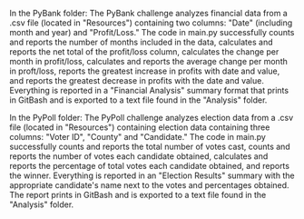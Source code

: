 In the PyBank folder: The PyBank challenge analyzes financial data from a .csv file (located in "Resources") containing two columns: "Date" (including month and year) and "Profit/Loss." The code in main.py successfully counts and reports the number of months included in the data, calculates and reports the net total of the profit/loss column, calculates the change per month in profit/loss, calculates and reports the average change per month in proft/loss, reports the greatest increase in profits with date and value, and reports the greatest decrease in profits with the date and value. Everything is reported in a "Financial Analysis" summary format that prints in GitBash and is exported to a text file found in the "Analysis" folder.

In the PyPoll folder: The PyPoll challenge analyzes election data from a .csv file (located in "Resources") containing election data containing three columns: "Voter ID", "County" and "Candidate." The code in main.py successfully counts and reports the total number of votes cast, counts and reports the number of votes each candidate obtained, calculates and reports the percentage of total votes each candidate obtained, and reports the winner. Everything is reported in an "Election Results" summary with the appropriate candidate's name next to the votes and percentages obtained. The report prints in GitBash and is exported to a text file found in the "Analysis" folder. 
